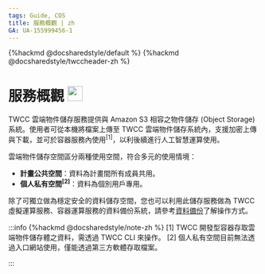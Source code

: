 ```yaml
---
tags: Guide, COS
title: 服務概觀 | zh
GA: UA-155999456-1
---
```


{%hackmd @docsharedstyle/default %}
{%hackmd @docsharedstyle/twccheader-zh %}

# 服務概觀 <img src="https://cos.twcc.ai/SYS-MANUAL/uploads/upload_a798c7edb1b5032ecf92265a3150a7ec.png" width="30" heigh="30">

TWCC 雲端物件儲存服務提供與 Amazon S3 相容之物件儲存 (Object Storage) 系統。使用者可從本機將檔案上傳至 TWCC 雲端物件儲存系統內，支援加密上傳與下載，並可於容器服務內使用<sup>[1]</sup>，以利後續進行人工智慧運算使用。


雲端物件儲存空間區分兩種使用空間，符合多元的使用情境：
- **計畫公共空間**：資料為計畫間所有成員共用。
- **個人私有空間<sup>[2]</sup>**：資料為個別用戶專用。

除了可獨立做為穩定安全的資料儲存空間，您也可以利用此儲存服務做為 TWCC 虛擬運算服務、容器運算服務的資料備份系統，請參考[資料備份](https://man.twcc.ai/@twccdocs/cosbackup-zh)了解操作方式。


:::info
{%hackmd @docsharedstyle/note-zh %}
[1] TWCC 開發型容器存取雲端物件儲存體之資料，需透過 TWCC CLI 來操作。
[2] 個人私有空間目前無法透過入口網站使用，僅能透過第三方軟體存取檔案。

<!-- - 一般檔案管理 (上傳/下載/Metadata搜尋/設定通知)，可直接透過 TWCC 入口網站操作，參見以下說明。 -->

:::


